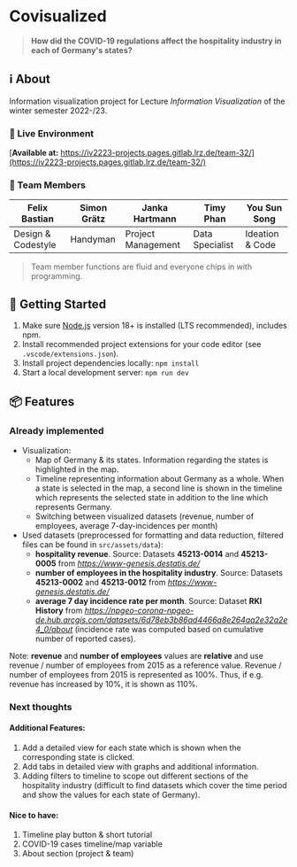 # **Covi**sualize**d**
> **How did the COVID-19 regulations affect the hospitality industry in each of Germany's states?**

## ℹ️ About
Information visualization project for Lecture *Information Visualization* of the winter semester 2022-/23.

### 🚀 Live Environment
[**Available at:** https://iv2223-projects.pages.gitlab.lrz.de/team-32/](https://iv2223-projects.pages.gitlab.lrz.de/team-32/)

### 👥 Team Members
| Felix Bastian | Simon Grätz | Janka Hartmann | Timy Phan | You Sun Song |
|---|---|---|---|---|
| Design & Codestyle | Handyman | Project Management | Data Specialist | Ideation & Code |

> Team member functions are fluid and everyone chips in with programming.

## 🛫 Getting Started
1. Make sure [Node.js](https://nodejs.org/) version 18+ is installed (LTS recommended), includes npm.
2. Install recommended project extensions for your code editor (see `.vscode/extensions.json`).
3. Install project dependencies locally: `npm install`
4. Start a local development server: `npm run dev`

## 📦 Features
### Already implemented
- Visualization:
  - Map of Germany & its states. Information regarding the states is highlighted in the map.
  - Timeline representing information about Germany as a whole. When a state is selected in the map, a second line is shown in the timeline which represents the selected state in addition to the line which represents Germany.
  - Switching between visualized datasets (revenue, number of employees, average 7-day-incidences per month)
- Used datasets (preprocessed for formatting and data reduction, filtered files can be found in `src/assets/data`):
  - __hospitality revenue__. Source: Datasets __45213-0014__ and __45213-0005__ from *https://www-genesis.destatis.de/*
  - __number of employees in the hospitality industry__. Source: Datasets __45213-0002__ and __45213-0012__ from *https://www-genesis.destatis.de/*
  - __average 7 day incidence rate per month__. Source: Dataset __RKI History__ from *https://npgeo-corona-npgeo-de.hub.arcgis.com/datasets/6d78eb3b86ad4466a8e264aa2e32a2e4_0/about* (incidence rate was computed based on cumulative number of reported cases).

Note: __revenue__ and __number of employees__ values are **relative** and use revenue / number of employees from 2015 as a reference value. Revenue / number of employees from 2015 is represented as 100%. Thus, if e.g. revenue has increased by 10%, it is shown as 110%.

### Next thoughts

#### Additional Features:
1. Add a detailed view for each state which is shown when the corresponding state is clicked.
2. Add tabs in detailed view with graphs and additional information.
3. Adding filters to timeline to scope out different sections of the hospitality industry (difficult to find datasets which cover the time period and show the values for each state of Germany).

#### Nice to have:
1. Timeline play button & short tutorial
2. COVID-19 cases timeline/map variable
3. About section (project & team)
